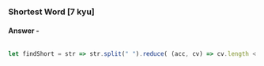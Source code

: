 ### Shortest Word [7 kyu]

#### Answer -

```js 

let findShort = str => str.split(" ").reduce( (acc, cv) => cv.length < acc ? cv.length : acc, Number.MAX_VALUE )

```